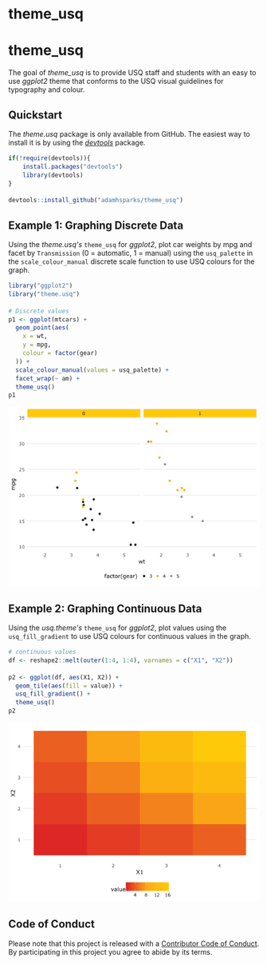 theme\_usq
================

theme\_usq
==========

The goal of *theme\_usq* is to provide USQ staff and students with an easy to use *ggplot2* theme that conforms to the USQ visual guidelines for typography and colour.

Quickstart
----------

The *theme.usq* package is only available from GitHub. The easiest way to install it is by using the [*devtools*](https://github.com/hadley/devtools) package.

``` r
if(!require(devtools)){
    install.packages("devtools")
    library(devtools)
}

devtools::install_github("adamhsparks/theme_usq")
```

Example 1: Graphing Discrete Data
---------------------------------

Using the *theme.usq's* `theme_usq` for *ggplot2*, plot car weights by mpg and facet by `Transmission` (0 = automatic, 1 = manual) using the `usq_palette` in the `scale_colour_manual` discrete scale function to use USQ colours for the graph.

``` r
library("ggplot2")
library("theme.usq")

# Discrete values
p1 <- ggplot(mtcars) +
  geom_point(aes(
    x = wt,
    y = mpg,
    colour = factor(gear)
  )) +
  scale_colour_manual(values = usq_palette) +
  facet_wrap(~ am) +
  theme_usq()
p1
```

![](README-unnamed-chunk-3-1.png)

Example 2: Graphing Continuous Data
-----------------------------------

Using the *usq.theme's* `theme_usq` for *ggplot2*, plot values using the `usq_fill_gradient` to use USQ colours for continuous values in the graph.

``` r
# continuous values
df <- reshape2::melt(outer(1:4, 1:4), varnames = c("X1", "X2"))

p2 <- ggplot(df, aes(X1, X2)) +
  geom_tile(aes(fill = value)) +
  usq_fill_gradient() +
  theme_usq()
p2
```

![](README-unnamed-chunk-4-1.png)

Code of Conduct
---------------

Please note that this project is released with a [Contributor Code of Conduct](CONDUCT.md). By participating in this project you agree to abide by its terms.
